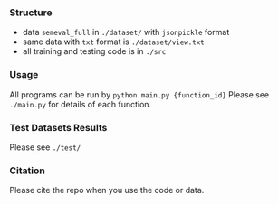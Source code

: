 ### Structure ###

* data `semeval_full` in `./dataset/` with `jsonpickle` format
* same data with `txt` format is `./dataset/view.txt`
* all training and testing code is in `./src`

### Usage ###

All programs can be run by `python main.py {function_id}`
Please see `./main.py` for details of each function.  


### Test Datasets Results ###

Please see `./test/`


### Citation ###

Please cite the repo when you use the code or data.
